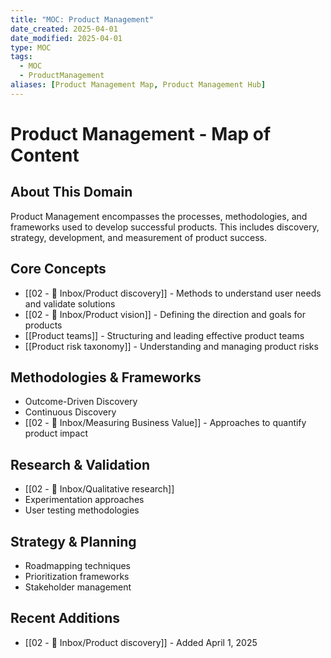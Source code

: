 ```yaml
---
title: "MOC: Product Management"
date_created: 2025-04-01
date_modified: 2025-04-01
type: MOC
tags:
  - MOC
  - ProductManagement
aliases: [Product Management Map, Product Management Hub]
---
```


# Product Management - Map of Content

## About This Domain
Product Management encompasses the processes, methodologies, and frameworks used to develop successful products. This includes discovery, strategy, development, and measurement of product success.

## Core Concepts
- [[02 - 📩 Inbox/Product discovery]] - Methods to understand user needs and validate solutions
- [[02 - 📩 Inbox/Product vision]] - Defining the direction and goals for products
- [[Product teams]] - Structuring and leading effective product teams
- [[Product risk taxonomy]] - Understanding and managing product risks

## Methodologies & Frameworks
- Outcome-Driven Discovery
- Continuous Discovery
- [[02 - 📩 Inbox/Measuring Business Value]] - Approaches to quantify product impact

## Research & Validation
- [[02 - 📩 Inbox/Qualitative research]]
- Experimentation approaches
- User testing methodologies

## Strategy & Planning
- Roadmapping techniques
- Prioritization frameworks
- Stakeholder management

## Recent Additions
- [[02 - 📩 Inbox/Product discovery]] - Added April 1, 2025
